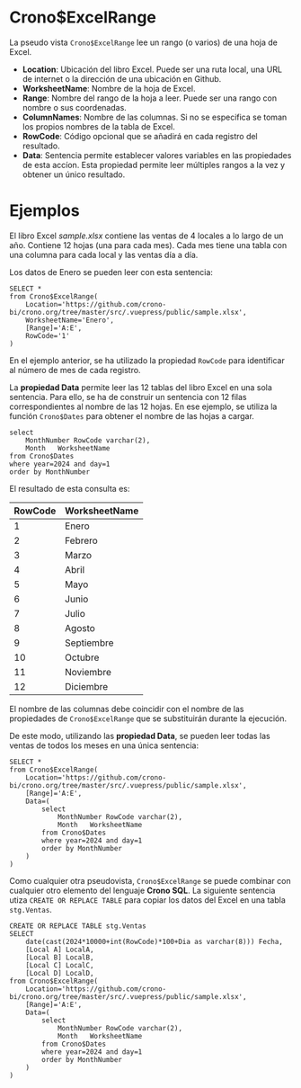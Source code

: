 
# Crono$ExcelRange

La pseudo vista `Crono$ExcelRange` lee un rango (o varios) de una hoja de Excel.

- **Location**: Ubicación del libro Excel. Puede ser una ruta local, una URL de internet o la dirección de una ubicación en Github.
- **WorksheetName**: Nombre de la hoja de Excel.
- **Range**: Nombre del rango de la hoja a leer. Puede ser una rango con nombre o sus coordenadas.  
- **ColumnNames**: Nombre de las columnas. Si no se especifica se toman los propios nombres de la tabla de Excel.
- **RowCode**: Código opcional que se añadirá en cada registro del resultado. 
- **Data**: Sentencia permite establecer valores variables en las propiedades de esta accíon. Esta propiedad permite leer múltiples rangos a la vez y obtener un único resultado.


# Ejemplos

El libro Excel *sample.xlsx* contiene las ventas de 4 locales a lo largo de un año. Contiene 12 hojas (una para cada mes). Cada mes tiene una tabla con una columna para cada local y las ventas día a día.

Los datos de Enero se pueden leer con esta sentencia:

```
SELECT *
from Crono$ExcelRange(
	Location='https://github.com/crono-bi/crono.org/tree/master/src/.vuepress/public/sample.xlsx',
	WorksheetName='Enero',
	[Range]='A:E',
	RowCode='1'
)
```

En el ejemplo anterior, se ha utilizado la propiedad `RowCode` para identificar al número de mes de cada registro.

La **propiedad Data** permite leer las 12 tablas del libro Excel en una sola sentencia. Para ello, se ha de construir un sentencia con 12 filas correspondientes al nombre de las 12 hojas. En ese ejemplo, se utiliza la función `Crono$Dates` para obtener el nombre de las hojas a cargar.

```
select 
	MonthNumber RowCode varchar(2),
	Month	WorksheetName
from Crono$Dates
where year=2024 and day=1
order by MonthNumber
```

El resultado de esta consulta es:

|RowCode |WorksheetName |
|--------|--------------|
|1       |Enero         |
|2       |Febrero       |
|3       |Marzo         |
|4       |Abril         |
|5       |Mayo          |
|6       |Junio         |
|7       |Julio         |
|8       |Agosto        |
|9       |Septiembre    |
|10      |Octubre       |
|11      |Noviembre     |
|12      |Diciembre     |

El nombre de las columnas debe coincidir con el nombre de las propiedades de `Crono$ExcelRange` que se substituirán durante la ejecución.

De este modo, utilizando las **propiedad Data**, se pueden leer todas las ventas de todos los meses en una única sentencia:



```
SELECT *
from Crono$ExcelRange(
	Location='https://github.com/crono-bi/crono.org/tree/master/src/.vuepress/public/sample.xlsx',
	[Range]='A:E',
	Data=(
		select 
			MonthNumber RowCode varchar(2),
			Month	WorksheetName
		from Crono$Dates
		where year=2024 and day=1
		order by MonthNumber	
	)
)
```

Como cualquier otra pseudovista, `Crono$ExcelRange` se puede combinar con cualquier otro elemento del lenguaje **Crono SQL**. La siguiente sentencia utiza `CREATE OR REPLACE TABLE` para copiar los datos del Excel en una tabla `stg.Ventas`.


```
CREATE OR REPLACE TABLE stg.Ventas
SELECT 
	date(cast(2024*10000+int(RowCode)*100+Dia as varchar(8))) Fecha,
	[Local A] LocalA,
	[Local B] LocalB,
	[Local C] LocalC,
	[Local D] LocalD,
from Crono$ExcelRange(
	Location='https://github.com/crono-bi/crono.org/tree/master/src/.vuepress/public/sample.xlsx',
	[Range]='A:E',
	Data=(
		select 
			MonthNumber RowCode varchar(2),
			Month	WorksheetName
		from Crono$Dates
		where year=2024 and day=1
		order by MonthNumber	
	)
)
```












